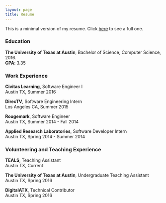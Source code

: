 ```yaml
---
layout: page
title: Resume
---
```


This is a minimal version of my resume. Click [here](danielvudao.me/static/DanielDaoResume.pdf) to see a full one.

### Education
**The University of Texas at Austin**, Bachelor of Science, Computer Science, 2016.     
**GPA**: 3.35

### Work Experience
**Civitas Learning**, Software Engineer I                                                                
Austin TX, Summer 2016


**DirecTV**, Software Engineering Intern                                                                
Los Angeles CA, Summer 2015

**Rougemark**, Software Engineer                                                               
Austin TX, Summer 2014 - Fall 2014

**Applied Research Laboratories**, Software Developer Intern                                                               
Austin TX, Spring 2014 - Summer 2014

### Volunteering and Teaching Experience
**TEALS**, Teaching Assistant                                                               
Austin TX, Current

**The University of Texas at Austin**, Undergraduate Teaching Assistant                                                               
Austin TX, Spring 2016

**DigitalATX**, Technical Contributor                                                               
Austin TX, Spring 2016
